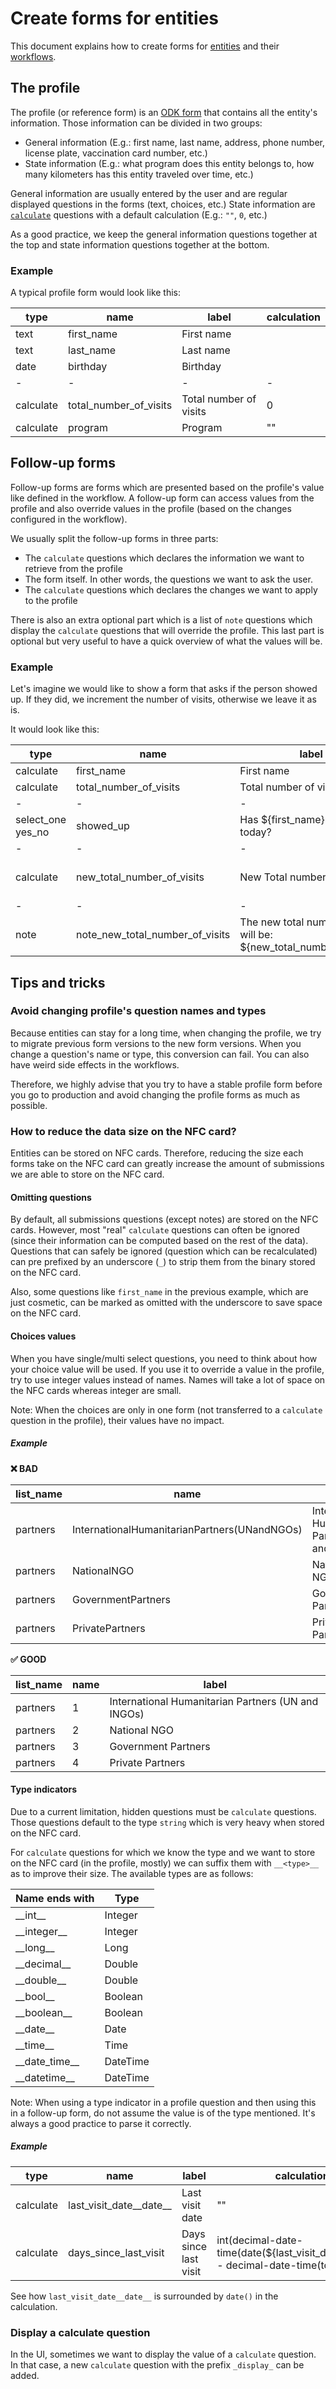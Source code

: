 # Create forms for entities

This document explains how to create forms for [entities](../../../users/reference/iaso_concepts/iaso_concepts.en.md#entities) and their [workflows](../../../users/reference/iaso_concepts/iaso_concepts.en.md#workflows).

## The profile

The profile (or reference form) is an [ODK form](../../../users/reference/iaso_concepts/iaso_concepts.en.md#questionnaires-or-xls-data-collection-forms) that contains all the entity's information.
Those information can be divided in two groups:
- General information (E.g.: first name, last name, address, phone number, license plate, vaccination card number, etc.)
- State information (E.g.: what program does this entity belongs to, how many kilometers has this entity traveled over time, etc.)

General information are usually entered by the user and are regular displayed questions in the forms (text, choices, etc.)
State information are [`calculate`](https://docs.getodk.org/form-logic/#calculations) questions with a default calculation (E.g.: `""`, `0`, etc.)

As a good practice, we keep the general information questions together at the top and state information questions together at the bottom.

### Example

A typical profile form would look like this:

| type      | name                   | label                  | calculation |
|-----------|------------------------|------------------------|-------------|
| text      | first_name             | First name             |             | 
| text      | last_name              | Last name              |             | 
| date      | birthday               | Birthday               |             |
| -         | -                      | -                      | -           |
| calculate | total_number_of_visits | Total number of visits | 0           |
| calculate | program                | Program                | ""          |

## Follow-up forms

Follow-up forms are forms which are presented based on the profile's value like defined in the workflow.
A follow-up form can access values from the profile and also override values in the profile (based on the changes configured in the workflow).

We usually split the follow-up forms in three parts:
- The `calculate` questions which declares the information we want to retrieve from the profile
- The form itself. In other words, the questions we want to ask the user.
- The `calculate` questions which declares the changes we want to apply to the profile

There is also an extra optional part which is a list of `note` questions which display the `calculate` questions that will override the profile.
This last part is optional but very useful to have a quick overview of what the values will be.

### Example

Let's imagine we would like to show a form that asks if the person showed up. If they did, we increment the number of visits, otherwise we leave it as is.

It would look like this:

| type              | name                            | label                                                                 | calculation                                                  |
|-------------------|---------------------------------|-----------------------------------------------------------------------|--------------------------------------------------------------|
| calculate         | first_name                      | First name                                                            | ""                                                           |
| calculate         | total_number_of_visits          | Total number of visits                                                | 0                                                            |
| -                 | -                               | -                                                                     | -                                                            |
| select_one yes_no | showed_up                       | Has ${first_name} showed up today?                                    |                                                              |
| -                 | -                               | -                                                                     | -                                                            |
| calculate         | new_total_number_of_visits      | New Total number of visits                                            | \${total_number_of_visits} + if(${showed_up} == "yes", 1, 0) |
| -                 | -                               | -                                                                     | -                                                            |
| note              | note_new_total_number_of_visits | The new total number of visits will be: ${new_total_number_of_visits} |                                                              |

## Tips and tricks

### Avoid changing profile's question names and types

Because entities can stay for a long time, when changing the profile, we try to migrate previous form versions to the new form versions.
When you change a question's name or type, this conversion can fail. You can also have weird side effects in the workflows.

Therefore, we highly advise that you try to have a stable profile form before you go to production and avoid changing the profile forms as much as possible.

### How to reduce the data size on the NFC card?

Entities can be stored on NFC cards. 
Therefore, reducing the size each forms take on the NFC card can greatly increase the amount of submissions we are able to store on the NFC card.

#### Omitting questions

By default, all submissions questions (except notes) are stored on the NFC cards. 
However, most "real" `calculate` questions can often be ignored (since their information can be computed based on the rest of the data).
Questions that can safely be ignored (question which can be recalculated) can pre prefixed by an underscore (`_`) to strip them from the binary stored on the NFC card.

Also, some questions like `first_name` in the previous example, which are just cosmetic, can be marked as omitted with the underscore to save space on the NFC card.

#### Choices values

When you have single/multi select questions, you need to think about how your choice value will be used. 
If you use it to override a value in the profile, try to use integer values instead of names. 
Names will take a lot of space on the NFC cards whereas integer are small.

Note: When the choices are only in one form (not transferred to a `calculate` question in the profile), their values have no impact.

##### Example

 **❌ BAD**

| list_name | name                                         | label                                              |
|-----------|----------------------------------------------|----------------------------------------------------|
| partners  | InternationalHumanitarianPartners(UNandNGOs) | International Humanitarian Partners (UN and INGOs) |
| partners  | NationalNGO                                  | National NGO                                       |
| partners  | GovernmentPartners                           | Government Partners                                |
| partners  | PrivatePartners                              | Private Partners                                   |

**✅ GOOD**

| list_name | name                                         | label                                              |
|-----------|----------------------------------------------|----------------------------------------------------|
| partners  | 1                                            | International Humanitarian Partners (UN and INGOs) |
| partners  | 2                                            | National NGO                                       |
| partners  | 3                                            | Government Partners                                |
| partners  | 4                                            | Private Partners                                   |

#### Type indicators

Due to a current limitation, hidden questions must be `calculate` questions. Those questions default to the type `string` which is very heavy when stored on the NFC card.

For `calculate` questions for which we know the type and we want to store on the NFC card (in the profile, mostly) we can suffix them with `__<type>__` as to improve their size.
The available types are as follows:

| Name ends with  | Type     |
|-----------------|----------|
| \_\_int__       | Integer  |
| \_\_integer__   | Integer  |
| \_\_long__      | Long     |
| \_\_decimal__   | Double   |
| \_\_double__    | Double   |
| \_\_bool__      | Boolean  |
| \_\_boolean__   | Boolean  |
| \_\_date__      | Date     |
| \_\_time__      | Time     |
| \_\_date_time__ | DateTime |
| \_\_datetime__  | DateTime |

Note: When using a type indicator in a profile question and then using this in a follow-up form, do not assume the value
is of the type mentioned. It's always a good practice to parse it correctly.

##### Example

| type      | name                    | label                 | calculation                                                                           |
|-----------|-------------------------|-----------------------|---------------------------------------------------------------------------------------|
| calculate | last_visit_date__date__ | Last visit date       | ""                                                                                    |
| calculate | days_since_last_visit   | Days since last visit | int(decimal-date-time(date(${last_visit_date__date__)) - decimal-date-time(today()))) |

See how `last_visit_date__date__` is surrounded by `date()` in the calculation.

### Display a calculate question

In the UI, sometimes we want to display the value of a `calculate` question.
In that case, a new `calculate` question with the prefix `_display_` can be added.
